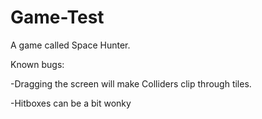 # Game-Test

A game called Space Hunter.



Known bugs:

-Dragging the screen will make Colliders clip through tiles.

-Hitboxes can be a bit wonky
